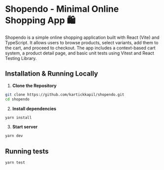 # Shopendo - Minimal Online Shopping App 🛍️

Shopendo is a simple online shopping application built with React (Vite) and TypeScript. It allows users to browse products, select variants, add them to the cart, and proceed to checkout. The app includes a context-based cart system, a product detail page, and basic unit tests using Vitest and React Testing Library.

## **Installation & Running Locally**

1.  **Clone the Repository**
```bash
git clone https://github.com/kartickkapil/shopendo.git
cd shopendo
```

2. **Install dependencies**

```bash
yarn install
```

3. **Start server**

```bash
yarn dev
```

## **Running tests**

```bash
yarn test
```
